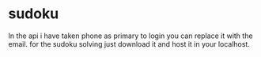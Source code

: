 # sudoku
In the api i have taken phone as primary to login you can replace it with the email.
for the sudoku solving just download it and host it in your localhost.
